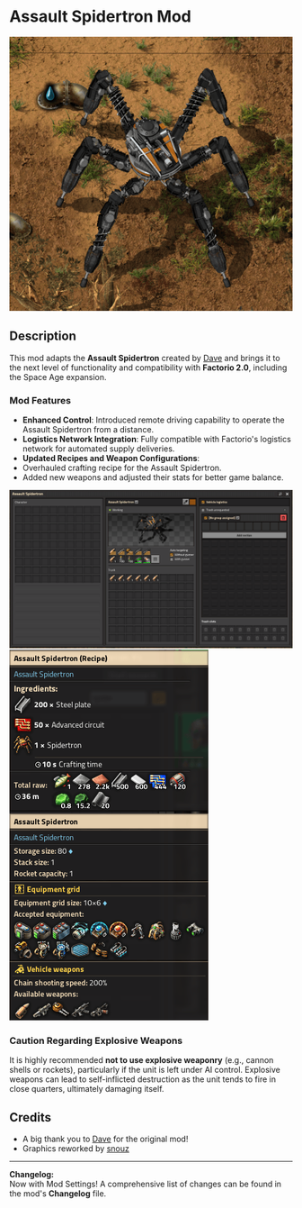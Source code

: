 # Assault Spidertron Mod

![Assault Spidertron](https://github.com/DiabloPower/assault_spidertron/raw/main/screenshots/Screenshot_AS.png)

## Description

This mod adapts the **Assault Spidertron** created by [Dave](https://mods.factorio.com/user/Dave-1993_) and brings it to the next level of functionality and compatibility with **Factorio 2.0**, including the Space Age expansion.  

### **Mod Features**
- **Enhanced Control**: Introduced remote driving capability to operate the Assault Spidertron from a distance.  
- **Logistics Network Integration**: Fully compatible with Factorio's logistics network for automated supply deliveries.  
- **Updated Recipes and Weapon Configurations**:  
- Overhauled crafting recipe for the Assault Spidertron.  
- Added new weapons and adjusted their stats for better game balance.  

![Inventory](https://github.com/DiabloPower/assault_spidertron/raw/main/screenshots/Screenshot_inventory.png)
![Stats matter!](https://github.com/DiabloPower/assault_spidertron/raw/main/screenshots/Screenshot_stats.png)

### **Caution Regarding Explosive Weapons**
It is highly recommended **not to use explosive weaponry** (e.g., cannon shells or rockets), particularly if the unit is left under AI control. Explosive weapons can lead to self-inflicted destruction as the unit tends to fire in close quarters, ultimately damaging itself.

## Credits
- A big thank you to [Dave](https://mods.factorio.com/user/Dave-1993_) for the original mod!
- Graphics reworked by [snouz](https://mods.factorio.com/user/snouz)

---

**Changelog:**  
Now with Mod Settings!
A comprehensive list of changes can be found in the mod's **Changelog** file.
